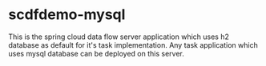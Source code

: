 # scdfdemo-mysql
This is the spring cloud data flow server application which uses h2 database as default for it's task implementation. Any task application which uses mysql database can be deployed on this server.
